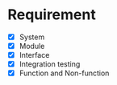 # Requirement
- [x] System
- [x] Module
- [x] Interface
- [x] Integration testing
- [x] Function and Non-function
